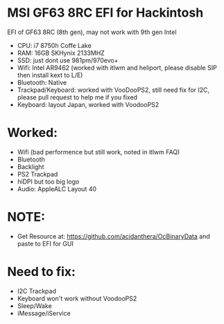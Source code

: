 # MSI GF63 8RC EFI for Hackintosh  
EFI of GF63 8RC (8th gen), may not work with 9th gen Intel  
- CPU: i7 8750h Coffe Lake  
- RAM: 16GB SKHynix 2133MHZ  
- SSD: just dont use 981pm/970evo+  
- Wifi: Intel AR9462 (worked with itlwm and heliport, please disable SIP then install kext to L/E)  
- Bluetooth: Native
- Trackpad/Keyboard: worked with VooDooPS2, still need fix for I2C, please pull request to help me if you fixed  
- Keyboard: layout Japan, worked with VoodooPS2  
  
# Worked:  
- Wifi (bad performence but still work, noted in itlwm FAQ) 
- Bluetooth  
- Backlight  
- PS2 Trackpad  
- hiDPI but too big logo  
- Audio: AppleALC Layout 40
# NOTE:  
- Get Resource at: https://github.com/acidanthera/OcBinaryData and paste to EFI for GUI  
  
# Need to fix:  
- I2C Trackpad  
- Keyboard won't work without VoodooPS2  
- Sleep/Wake
- iMessage/iService

  


